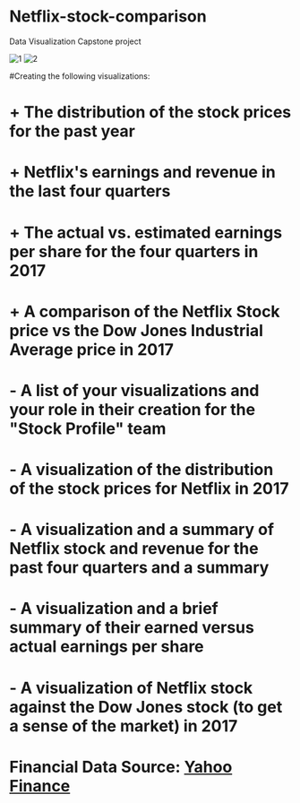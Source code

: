 # Netflix-stock-comparison
Data Visualization Capstone project


![1](https://user-images.githubusercontent.com/93402393/176415396-40e51a65-0ef2-4108-bcb5-4aa808b5a074.png)
![2](https://user-images.githubusercontent.com/93402393/176415408-67a3d389-2f20-4641-8f41-f8888d53a584.png)



#Creating the following visualizations:
# + The distribution of the stock prices for the past year
# + Netflix's earnings and revenue in the last four quarters
# + The actual vs. estimated earnings per share for the four quarters in 2017
# + A comparison of the Netflix Stock price vs the Dow Jones Industrial Average price in 2017

# - A list of your visualizations and your role in their creation for the "Stock Profile" team
# - A visualization of the distribution of the stock prices for Netflix in 2017
# - A visualization and a summary of Netflix stock and revenue for the past four quarters and a summary
# - A visualization and a brief summary of their earned versus actual earnings per share
# - A visualization of Netflix stock against the Dow Jones stock (to get a sense of the market) in 2017

# Financial Data Source: [Yahoo Finance](https://finance.yahoo.com/quote/DATA/)



